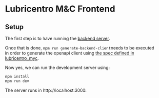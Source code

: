 # Lubricentro M&C Frontend

## Setup

The first step is to have running the [backend server](https://github.com/MatiasAdrian4/lubricentro_myc "backend server").

Once that is done, ``npm run generate-backend-client``needs to be executed in order to generate the openapi client using [the spec defined in lubricentro_myc](https://github.com/MatiasAdrian4/lubricentro_myc/blob/develop/docs/swagger.yaml "the spec defined in lubricentro_myc").

Now yes, we can run the development server using:

```bash
npm install
npm run dev
```

The server runs in http://localhost:3000.